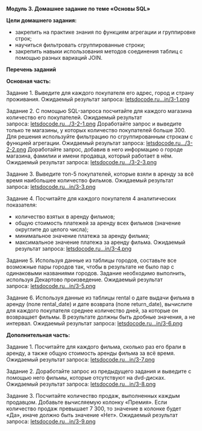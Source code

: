 ﻿**Модуль 3. Домашнее задание по теме «Основы SQL»**

**Цели домашнего задания:**

- закрепить на практике знания по функциям агрегации и группировке строк;
- научиться фильтровать сгруппированные строки;
- закрепить навыки использования методов соединения таблиц с помощью разных вариаций JOIN.

**Перечень заданий**

**Основная часть:**

Задание 1. Выведите для каждого покупателя его адрес, город и страну проживания.
Ожидаемый результат запроса: [letsdocode.ru...in/3-1.png](https://letsdocode.ru/sql-main/3-1.png)

Задание 2. С помощью SQL-запроса посчитайте для каждого магазина количество его покупателей.
Ожидаемый результат запроса: [letsdocode.ru.../3-2-1.png](https://letsdocode.ru/sql-main/3-2-1.png)
Доработайте запрос и выведите только те магазины, у которых количество покупателей больше 300. Для решения используйте фильтрацию по сгруппированным строкам с функцией агрегации. Ожидаемый результат запроса: [letsdocode.ru.../3-2-2.png](https://letsdocode.ru/sql-main/3-2-2.png)
Доработайте запрос, добавив в него информацию о городе магазина, фамилии и имени продавца, который работает в нём. Ожидаемый результат запроса: [letsdocode.ru.../3-2-3.png](https://letsdocode.ru/sql-main/3-2-3.png)

Задание 3. Выведите топ-5 покупателей, которые взяли в аренду за всё время наибольшее количество фильмов.
Ожидаемый результат запроса: [letsdocode.ru...in/3-3.png](https://letsdocode.ru/sql-main/3-3.png)

Задание 4. Посчитайте для каждого покупателя 4 аналитических показателя:

- количество взятых в аренду фильмов;
- общую стоимость платежей за аренду всех фильмов (значение округлите до целого числа);
- минимальное значение платежа за аренду фильма;
- максимальное значение платежа за аренду фильма.
  Ожидаемый результат запроса: [letsdocode.ru...in/3-4.png](https://letsdocode.ru/sql-main/3-4.png)

Задание 5. Используя данные из таблицы городов, составьте все возможные пары городов так, чтобы в результате не было пар с одинаковыми названиями городов. Задание необходимо выполнить, используя Декартово произведение.
Ожидаемый результат запроса: [letsdocode.ru...in/3-5.png](https://letsdocode.ru/sql-main/3-5.png)

Задание 6. Используя данные из таблицы rental о дате выдачи фильма в аренду (поле rental\_date) и дате возврата (поле return\_date), вычислите для каждого покупателя среднее количество дней, за которые он возвращает фильмы. В результате должны быть дробные значения, а не интервал.
Ожидаемый результат запроса: [letsdocode.ru...in/3-6.png](https://letsdocode.ru/sql-main/3-6.png)

**Дополнительная часть:**

Задание 1. Посчитайте для каждого фильма, сколько раз его брали в аренду, а также общую стоимость аренды фильма за всё время.
Ожидаемый результат запроса: [letsdocode.ru...in/3-7.png](https://letsdocode.ru/sql-main/3-7.png)

Задание 2. Доработайте запрос из предыдущего задания и выведите с помощью него фильмы, которые отсутствуют на dvd-дисках.
Ожидаемый результат запроса: [letsdocode.ru...in/3-8.png](https://letsdocode.ru/sql-main/3-8.png)

Задание 3. Посчитайте количество продаж, выполненных каждым продавцом. Добавьте вычисляемую колонку «Премия». Если количество продаж превышает 7 300, то значение в колонке будет «Да», иначе должно быть значение «Нет».
Ожидаемый результат запроса: [letsdocode.ru...in/3-9.png](https://letsdocode.ru/sql-main/3-9.png)

